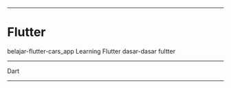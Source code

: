 *******************
# Flutter
belajar-flutter-cars_app
Learning Flutter
dasar-dasar fultter

******************
Dart
******************
